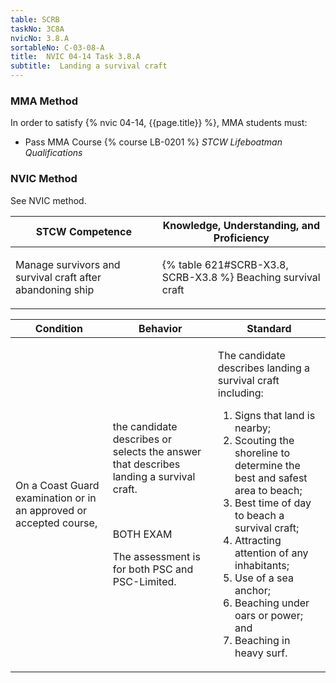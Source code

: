 ```yaml
---
table: SCRB
taskNo: 3C8A
nvicNo: 3.8.A 
sortableNo: C-03-08-A
title:  NVIC 04-14 Task 3.8.A
subtitle:  Landing a survival craft
---
```



### MMA Method

In order to satisfy  {% nvic 04-14, {{page.title}}  %}, MMA students must:

* Pass MMA Course {% course LB-0201 %}  *STCW Lifeboatman Qualifications*


### NVIC Method

<a onclick="togglevisibility('nvic_methods')" >See NVIC method.</a>

<div id='nvic_methods' class='hide'>

<table>
<thead>
<tr>
<th class='forty'> STCW Competence </th>
<th class='sixty'> Knowledge, Understanding, and Proficiency </th>
</tr>
</thead>




<tbody>
<tr><td markdown='1'>

Manage survivors and survival craft after abandoning ship

</td><td markdown='1'>

{% table 621#SCRB-X3.8, SCRB-X3.8 %} Beaching survival craft

</td></tr>


</tbody>
</table>


<table>
<thead>
<tr><th class='twenty'>  Condition </th><th class='twenty'> Behavior </th><th  class='sixty'>Standard </th></tr>
</thead>
<tbody >



<tr><td markdown='1'>

On a Coast Guard examination or in an approved or accepted course,

</td><td markdown='1'>

the candidate describes or selects the answer that describes landing a survival craft.

<br>

<div class="tooltip" markdown='1'>

BOTH
EXAM

The assessment is for both PSC and PSC-Limited.

</div>


</td><td markdown='1'>

The candidate describes landing a survival craft including:

1. Signs that land is nearby;
2. Scouting the shoreline to determine the best and safest area to beach;
3. Best time of day to beach a survival craft;
4. Attracting attention of any inhabitants;
5. Use of a sea anchor;
6. Beaching under oars or power; and 
7. Beaching in heavy surf. 

</td></tr>
</tbody>
</table>
</div>
